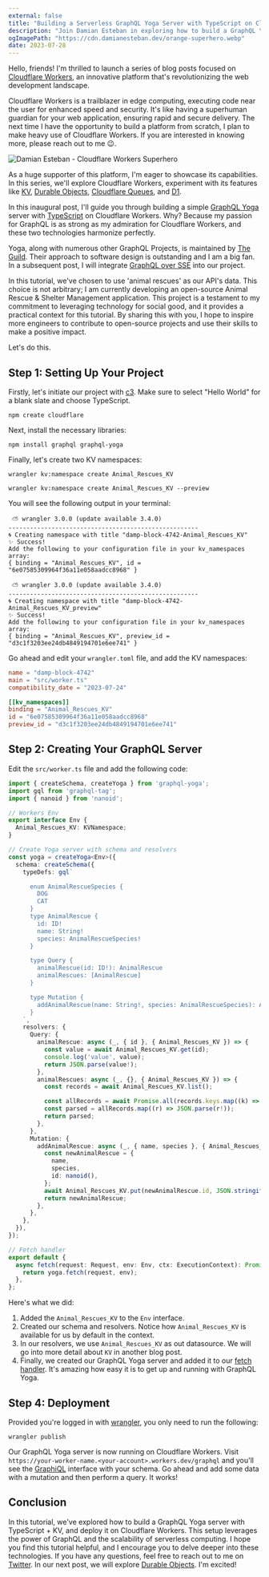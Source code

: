 ```yaml
---
external: false
title: "Building a Serverless GraphQL Yoga Server with TypeScript on Cloudflare Workers"
description: "Join Damian Esteban in exploring how to build a GraphQL Yoga server using TypeScript and deploying it on Cloudflare Workers"
ogImagePath: "https://cdn.damianesteban.dev/orange-superhero.webp"
date: 2023-07-28
---
```


Hello, friends! I'm thrilled to launch a series of blog posts focused on [Cloudflare Workers](https://workers.cloudflare.com/), an innovative platform that's revolutionizing the web development landscape.

Cloudflare Workers is a trailblazer in edge computing, executing code near the user for enhanced speed and security. It's like having a superhuman guardian for your web application, ensuring rapid and secure delivery. The next time I have the opportunity to build a platform from scratch, I plan to make heavy use of Cloudflare Workers. If you are interested in knowing more, please reach out to me 😉.

![Damian Esteban - Cloudflare Workers Superhero](https://cdn.damianesteban.dev/orange-superhero.webp)

As a huge supporter of this platform, I'm eager to showcase its capabilities. In this series, we'll explore Cloudflare Workers, experiment with its features like [KV](https://developers.cloudflare.com/workers/runtime-apis/kv/), [Durable Objects](https://developers.cloudflare.com/workers/runtime-apis/durable-objects/), [Cloudflare Queues](https://developers.cloudflare.com/queues/), and [D1](https://developers.cloudflare.com/d1/).

In this inaugural post, I'll guide you through building a simple [GraphQL Yoga](https://the-guild.dev/graphql/yoga-server) server with [TypeScript](https://www.typescriptlang.org/) on Cloudflare Workers. Why? Because my passion for GraphQL is as strong as my admiration for Cloudflare Workers, and these two technologies harmonize perfectly.

Yoga, along with numerous other GraphQL Projects, is maintained by [The Guild](https://the-guild.dev/). Their approach to software design is outstanding and I am a big fan. In a subsequent post, I will integrate [GraphQL over SSE]( https://the-guild.dev/blog/graphql-over-sse) into our project.

In this tutorial, we've chosen to use 'animal rescues' as our API's data. This choice is not arbitrary; I am currently developing an open-source Animal Rescue & Shelter Management application. This project is a testament to my commitment to leveraging technology for social good, and it provides a practical context for this tutorial. By sharing this with you, I hope to inspire more engineers to contribute to open-source projects and use their skills to make a positive impact.

Let's do this.

## Step 1: Setting Up Your Project

Firstly, let's initiate our project with [c3](https://developers.cloudflare.com/pages/get-started/c3). Make sure to select "Hello World" for a blank slate and choose TypeScript.

```shell
npm create cloudflare
```

Next, install the necessary libraries:

```shell
npm install graphql graphql-yoga
```

Finally, let's create two KV namespaces:

```shell
wrangler kv:namespace create Animal_Rescues_KV
```

```shell
wrangler kv:namespace create Animal_Rescues_KV --preview
```

You will see the following output in your terminal:

```shell
 ⛅️ wrangler 3.0.0 (update available 3.4.0)
-----------------------------------------------------
🌀 Creating namespace with title "damp-block-4742-Animal_Rescues_KV"
✨ Success!
Add the following to your configuration file in your kv_namespaces array:
{ binding = "Animal_Rescues_KV", id = "6e07585309964f36a11e058aadcc8968" }
```

```shell
 ⛅️ wrangler 3.0.0 (update available 3.4.0)
-----------------------------------------------------
🌀 Creating namespace with title "damp-block-4742-Animal_Rescues_KV_preview"
✨ Success!
Add the following to your configuration file in your kv_namespaces array:
{ binding = "Animal_Rescues_KV", preview_id = "d3c1f3203ee24db4849194701e6ee741" }
```

Go ahead and edit your `wrangler.toml` file, and add the KV namespaces:

```toml
name = "damp-block-4742"
main = "src/worker.ts"
compatibility_date = "2023-07-24"

[[kv_namespaces]]
binding = "Animal_Rescues_KV"
id = "6e07585309964f36a11e058aadcc8968"
preview_id = "d3c1f3203ee24db4849194701e6ee741"
```

## Step 2: Creating Your GraphQL Server

Edit the `src/worker.ts` file and add the following code:

```typescript
import { createSchema, createYoga } from 'graphql-yoga';
import gql from 'graphql-tag';
import { nanoid } from 'nanoid';

// Workers Env
export interface Env {
  Animal_Rescues_KV: KVNamespace;
}

// Create Yoga server with schema and resolvers
const yoga = createYoga<Env>({
  schema: createSchema({
    typeDefs: gql`

      enum AnimalRescueSpecies {
        DOG
        CAT
      }
      type AnimalRescue {
        id: ID!
        name: String!
        species: AnimalRescueSpecies!
      }

      type Query {
        animalRescue(id: ID!): AnimalRescue
        animalRescues: [AnimalRescue]
      }

      type Mutation {
        addAnimalRescue(name: String!, species: AnimalRescueSpecies): AnimalRescue
      }
    `,
    resolvers: {
      Query: {
        animalRescue: async (_, { id }, { Animal_Rescues_KV }) => {
          const value = await Animal_Rescues_KV.get(id);
          console.log('value', value);
          return JSON.parse(value!);
        },
        animalRescues: async (_, {}, { Animal_Rescues_KV }) => {
          const records = await Animal_Rescues_KV.list();

          const allRecords = await Promise.all(records.keys.map((k) => Animal_Rescues_KV.get(k.name)));
          const parsed = allRecords.map((r) => JSON.parse(r!));
          return parsed;
        },
      },
      Mutation: {
        addAnimalRescue: async (_, { name, species }, { Animal_Rescues_KV }) => {
          const newAnimalRescue = {
            name,
            species,
            id: nanoid(),
          };
          await Animal_Rescues_KV.put(newAnimalRescue.id, JSON.stringify(newAnimalRescue));
          return newAnimalRescue;
        },
      },
    },
  }),
});

// Fetch handler
export default {
  async fetch(request: Request, env: Env, ctx: ExecutionContext): Promise<Response> {
    return yoga.fetch(request, env);
  },
};
```

Here's what we did:

1. Added the `Animal_Rescues_KV` to the `Env` interface.
2. Created our schema and resolvers. Notice how `Animal_Rescues_KV` is available for us by default in the context.
3. In our resolvers, we use `Animal_Rescues_KV` as out datasource. We will go into more detail about `KV` in another blog post.
4. Finally, we created our GraphQL Yoga server and added it to our [fetch handler](https://developers.cloudflare.com/workers/runtime-apis/fetch/). It's amazing how easy it is to get up and running with GraphQL Yoga.

## Step 4: Deployment

Provided you're logged in with [wrangler](https://developers.cloudflare.com/workers/wrangler/), you only need to run the following:

```shell
wrangler publish
```

Our GraphQL Yoga server is now running on Cloudflare Workers. Visit `https://your-worker-name.<your-account>.workers.dev/graphql` and you'll see the [GraphiQL](https://github.com/graphql/graphiql) interface with your schema. Go ahead and add some data with a mutation and then perform a query. It works!


## Conclusion

In this tutorial, we've explored how to build a GraphQL Yoga server with TypeScript + KV, and deploy it on Cloudflare Workers. This setup leverages the power of GraphQL and the scalability of serverless computing. I hope you find this tutorial helpful, and I encourage you to delve deeper into these technologies. If you have any questions, feel free to reach out to me on [Twitter](https://twitter.com/estebanrules). In our next post, we will explore [Durable Objects](https://developers.cloudflare.com/workers/runtime-apis/durable-objects/). I'm excited!